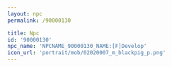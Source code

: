 ```yaml
---
layout: npc
permalink: /90000130

title: Npc
id: '90000130'
npc_name: 'NPCNAME_90000130_NAME:[F]Develop'
icon_url: 'portrait/mob/02020007_m_blackpig_p.png'
---
```


